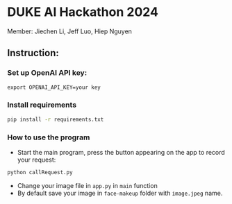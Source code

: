 # DUKE AI Hackathon 2024

Member: Jiechen Li, Jeff Luo, Hiep Nguyen

## Instruction:

### Set up OpenAI API key:
```cmd
export OPENAI_API_KEY=your key
```

### Install requirements
```cmd
pip install -r requirements.txt
```

### How to use the program
- Start the main program, press the button appearing on the app to record your request:
```cmd
python callRequest.py
```
- Change your image file in `app.py` in `main` function
- By default save your image in `face-makeup` folder with `image.jpeg` name.
